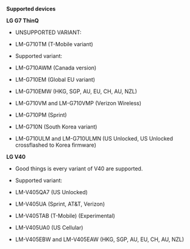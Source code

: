**Supported devices**

**LG G7 ThinQ**

+ UNSUPPORTED VARIANT:

- LM-G710TM (T-Mobile variant)

+ Supported variant:

- LM-G710AWM (Canada version)

- LM-G710EM (Global EU variant)
 
- LM-G710EMW (HKG, SGP, AU, EU, CH, AU, NZL)

- LM-G710VM and LM-G710VMP (Verizon Wireless)

- LM-G710PM (Sprint)

- LM-G710N (South Korea variant)

- LM-G710ULM and LM-G710ULMN (US Unlocked, US Unlocked crossflashed to Korea firmware)


**LG V40** 

* Good things is every variant of V40 are supported.

+ Supported variant:

- LM-V405QA7 (US Unlocked)

- LM-V405UA (Sprint, AT&T, Verizon)

- LM-V405TAB (T-Mobile) (Experimental)

- LM-V405UA0 (US Cellular)

- LM-V405EBW and LM-V405EAW (HKG, SGP, AU, EU, CH, AU, NZL)
